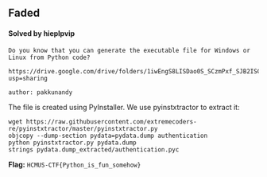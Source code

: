 ## Faded

#### Solved by hieplpvip

```
Do you know that you can generate the executable file for Windows or Linux from Python code?

https://drive.google.com/drive/folders/1iwEngS8LISDao0S_SCzmPxf_SJB2ISCe?usp=sharing

author: pakkunandy
```

The file is created using PyInstaller. We use pyinstxtractor to extract it:

```shell
wget https://raw.githubusercontent.com/extremecoders-re/pyinstxtractor/master/pyinstxtractor.py
objcopy --dump-section pydata=pydata.dump authentication
python pyinstxtractor.py pydata.dump
strings pydata.dump_extracted/authentication.pyc
```

**Flag:** `HCMUS-CTF{Python_is_fun_somehow}`
